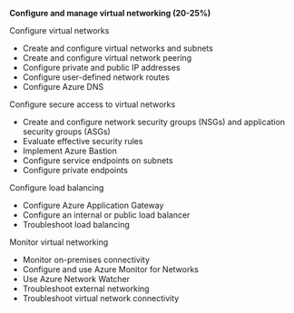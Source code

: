 **Configure and manage virtual networking (20-25%)**

Configure virtual networks	

- Create and configure virtual networks and subnets
- Create and configure virtual network peering
- Configure private and public IP addresses
- Configure user-defined network routes
- Configure Azure DNS

Configure secure access to virtual networks	

- Create and configure network security groups (NSGs) and application security groups (ASGs)
- Evaluate effective security rules
- Implement Azure Bastion
- Configure service endpoints on subnets
- Configure private endpoints

Configure load balancing	

- Configure Azure Application Gateway
- Configure an internal or public load balancer
- Troubleshoot load balancing

Monitor virtual networking	

- Monitor on-premises connectivity
- Configure and use Azure Monitor for Networks
- Use Azure Network Watcher
- Troubleshoot external networking
- Troubleshoot virtual network connectivity
